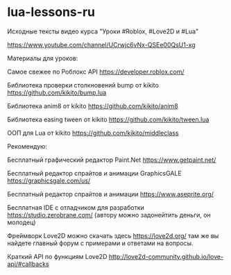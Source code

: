 # lua-lessons-ru
Исходные тексты видео курса "Уроки #Roblox, #Love2D и #Lua"

https://www.youtube.com/channel/UCrwjc6vNx-QSEe00QsU1-xg

Материалы для уроков:

Самое свежее по Роблокс API https://developer.roblox.com/

Библиотека проверки столкновений bump от kikito https://github.com/kikito/bump.lua

Библиотека anim8 от kikito https://github.com/kikito/anim8

Библиотека easing tween от kikito https://github.com/kikito/tween.lua

ООП для Lua от kikito https://github.com/kikito/middleclass

Рекомендую:

Бесплатный графический редактор Paint.Net https://www.getpaint.net/

Бесплатный редактор спрайтов и анимации GraphicsGALE https://graphicsgale.com/us/

Бесплатный редактор спрайтов и анимации https://www.aseprite.org/

Бесплатная IDE с отладчиком для разработки https://studio.zerobrane.com/ (автору можно задонейтить деньги, он молодец)

Фреймворк Love2D можно скачать здесь https://love2d.org/ там же вы найдете главный форум с примерами и ответами на вопросы.

Краткий API по функциям Love2D http://love2d-community.github.io/love-api/#callbacks
